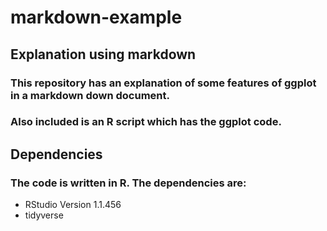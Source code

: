 # markdown-example
## Explanation using markdown

### This repository has an explanation of some features of ggplot in a markdown down document. 
### Also included is an R script which has the ggplot code.

## Dependencies

### The code is written in R. The dependencies are:

* RStudio Version 1.1.456 
* tidyverse
